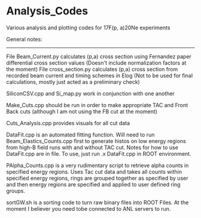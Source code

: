 # Analysis_Codes
Various analysis and plotting codes for 17F(p, a)20Ne experiments


General notes:
______________________________________

File Beam_Current.py calculates (p,a) cross section using Fernandez paper differential cross section values (Doesn't include normalization factors at the moment)
File cross_section.py calculates (p,a) cross section from recorded beam current and timing schemes in Elog (Not to be used for final calculations, mostly just acted as a preliminary check)

SiliconCSV.cpp and Si_map.py work in conjunction with one another

Make_Cuts.cpp should be run in order to make appropriate TAC and Front Back cuts (although I am not using the FB cut at the moment)

Cuts_Analysis.cpp provides visuals for all cut data

DataFit.cpp is an automated fitting function. Will need to run Beam_Elastics_Counts.cpp first to generate histos on low energy regions from high-B field runs with and without TAC cut. Notes for how to use DataFit.cpp are in file. To use, just run .x DataFit.cpp in ROOT environment.

PAlpha_Counts.cpp is a very rudimentary script to retrieve alpha counts in specified energy regions. Uses Tac cut data and takes all counts within specified energy regions, rings are grouped together as specified by user and then energy regions are specified and applied to user defined ring groups. 

sortGW.sh is a sorting code to turn raw binary files into ROOT Files. At the moment I believer you need tobe connected to ANL servers to run.
